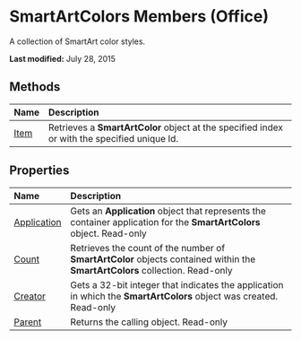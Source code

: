 
# SmartArtColors Members (Office)
A collection of SmartArt color styles.

 **Last modified:** July 28, 2015


## Methods



|**Name**|**Description**|
|:-----|:-----|
| [Item](58292e23-cdc9-09f0-7770-d5ea5ca4cf44.md)|Retrieves a  **SmartArtColor** object at the specified index or with the specified unique Id.|

## Properties



|**Name**|**Description**|
|:-----|:-----|
| [Application](032862b8-213b-6729-7309-a10b07d5c0e1.md)|Gets an  **Application** object that represents the container application for the **SmartArtColors** object. Read-only|
| [Count](5e0a8893-911c-5694-4381-d81ab385e0fe.md)|Retrieves the count of the number of  **SmartArtColor** objects contained within the **SmartArtColors** collection. Read-only|
| [Creator](a8177777-f57f-49db-56f2-8fe13ea857f9.md)|Gets a 32-bit integer that indicates the application in which the  **SmartArtColors** object was created. Read-only|
| [Parent](2c8dba8c-bee4-c394-77cb-15c3faf0dad7.md)|Returns the calling object. Read-only|
